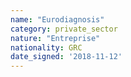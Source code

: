 ```yaml
---
name: "Eurodiagnosis"
category: private_sector
nature: "Entreprise"
nationality: GRC
date_signed: '2018-11-12'
---
```

    